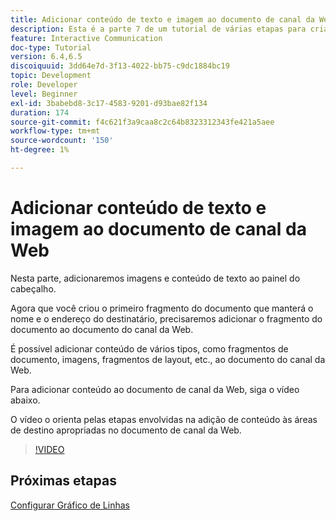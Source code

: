 ```yaml
---
title: Adicionar conteúdo de texto e imagem ao documento de canal da Web
description: Esta é a parte 7 de um tutorial de várias etapas para criar seu primeiro documento de comunicações interativas. Nesta parte, adicionaremos imagens e conteúdo de texto ao painel do cabeçalho.
feature: Interactive Communication
doc-type: Tutorial
version: 6.4,6.5
discoiquuid: 3dd64e7d-3f13-4022-bb75-c9dc1884bc19
topic: Development
role: Developer
level: Beginner
exl-id: 3babebd8-3c17-4583-9201-d93bae82f134
duration: 174
source-git-commit: f4c621f3a9caa8c2c64b8323312343fe421a5aee
workflow-type: tm+mt
source-wordcount: '150'
ht-degree: 1%

---
```


# Adicionar conteúdo de texto e imagem ao documento de canal da Web

Nesta parte, adicionaremos imagens e conteúdo de texto ao painel do cabeçalho.

Agora que você criou o primeiro fragmento do documento que manterá o nome e o endereço do destinatário, precisaremos adicionar o fragmento do documento ao documento do canal da Web.

É possível adicionar conteúdo de vários tipos, como fragmentos de documento, imagens, fragmentos de layout, etc., ao documento do canal da Web.

Para adicionar conteúdo ao documento de canal da Web, siga o vídeo abaixo.

O vídeo o orienta pelas etapas envolvidas na adição de conteúdo às áreas de destino apropriadas no documento de canal da Web.

>[!VIDEO](https://video.tv.adobe.com/v/22359?quality=12&learn=on)

## Próximas etapas

[Configurar Gráfico de Linhas](./parteight.md)
